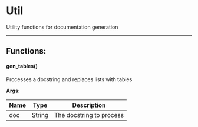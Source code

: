 Util
====

Utility functions for documentation generation

- - - - - - - - - - - - - - - - - - - - - - - - - - - - - - - - - - - - - - - - 

**Functions:**
--------------

#### gen_tables()

Processes a docstring and replaces lists with tables

**Args:**

| Name |  Type  |       Description        |
|------|--------|--------------------------|
| doc  | String | The docstring to process |
